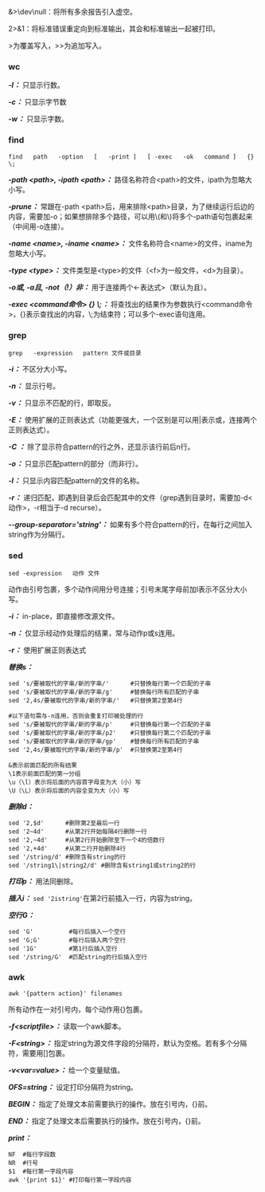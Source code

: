 &>\dev\null：将所有多余报告引入虚空。

2>&1：将标准错误重定向到标准输出，其会和标准输出一起被打印。

\>为覆盖写入，>>为追加写入。

### wc
***-l：*** 只显示行数。

***-c：*** 只显示字节数

***-w：*** 只显示字数。


### find
```find   path   -option   [   -print ]   [ -exec   -ok   command ]   {} \;```

***-path \<path\>, -ipath \<path\>：*** 路径名称符合\<path\>的文件，ipath为忽略大小写。

***-prune：*** 常跟在-path \<path\>后，用来排除\<path\>目录，为了继续运行后边的内容，需要加-o；如果想排除多个路径，可以用\\(和\\)将多个-path语句包裹起来（中间用-o连接）。

***-name \<name\>, -iname \<name\>：*** 文件名称符合\<name\>的文件，iname为忽略大小写。

***-type \<type\>：*** 文件类型是\<type\>的文件（\<f\>为一般文件，\<d\>为目录）。

***-o或, -a且, -not（!）非：*** 用于连接两个<-表达式>（默认为且）。

***-exec <command命令> {} \\;：*** 将查找出的结果作为参数执行<command命令>，{}表示查找出的内容，\\;为结束符；可以多个-exec语句连用。

### grep

`grep   -expression   pattern 文件或目录`

***-i：*** 不区分大小写。

***-n：*** 显示行号。

***-v：*** 只显示不匹配的行，即取反。

***-E：*** 使用扩展的正则表达式（功能更强大，一个区别是可以用|表示或，连接两个正则表达式）。

***-C <n>：*** 除了显示符合pattern的行之外，还显示该行前后n行。

***-o：*** 只显示匹配pattern的部分（而非行）。

***-l：*** 只显示内容匹配pattern的文件的名称。

***-r：*** 递归匹配，即遇到目录后会匹配其中的文件（grep遇到目录时，需要加-d<动作>，-r相当于-d recurse）。

***--group-separator='string'：*** 如果有多个符合pattern的行，在每行之间加入string作为分隔行。

### sed

`sed -expression   动作 文件`

动作由引号包裹，多个动作间用分号连接；引号末尾字母前加I表示不区分大小写。

***-i：*** in-place，即直接修改源文件。

***-n：*** 仅显示经动作处理后的结果，常与动作p或s连用。

***-r：*** 使用扩展正则表达式

***替换s：*** 
```
sed 's/要被取代的字串/新的字串/'      #只替换每行第一个匹配的子串
sed 's/要被取代的字串/新的字串/g'     #替换每行所有匹配的子串
sed '2,4s/要被取代的字串/新的字串/'   #只替换第2至第4行

#以下语句需与-n连用，否则会重复打印被处理的行
sed 's/要被取代的字串/新的字串/p'     #只替换每行第一个匹配的子串
sed 's/要被取代的字串/新的字串/p2'    #只替换每行第二个匹配的子串
sed 's/要被取代的字串/新的字串/gp'    #替换每行所有匹配的子串
sed '2,4s/要被取代的字串/新的字串/p'  #只替换第2至第4行

&表示前面匹配的所有结果
\1表示前面匹配的第一分组
\u（\l）表示将后面的内容首字母变为大（小）写
\U（\L）表示将后面的内容全变为大（小）写

```

***删除d：*** 
```
sed '2,$d'      #删除第2至最后一行
sed '2~4d'      #从第2行开始每隔4行删除一行
sed '2,~4d'     #从第2行开始删除至下一个4的倍数行
sed '2,+4d'     #从第二行开始删除4行
sed '/string/d' #删除含有string的行
sed '/string1\|string2/d' #删除含有string1或string2的行
```
***打印p：*** 用法同删除。

***插入i：*** `sed '2istring'`在第2行前插入一行，内容为string。

***空行G：***
```
sed 'G'          #每行后插入一个空行
sed 'G;G'        #每行后插入两个空行
sed '1G'         #第1行后插入空行
sed '/string/G'  #匹配string的行后插入空行
```

### awk
`awk '{pattern action}' filenames`

所有动作在一对引号内，每个动作用{}包裹。

***-f\<scriptfile\>：*** 读取一个awk脚本。
  
 
 
***-F\<string\>：*** 指定string为源文件字段的分隔符，默认为空格。若有多个分隔符，需要用[]包裹。
 
***-v\<var=value\>：*** 给一个变量赋值。
 
***OFS=string：*** 设定打印分隔符为string。
 
***BEGIN：*** 指定了处理文本前需要执行的操作。放在引号内，{}前。
  
***END：*** 指定了处理文本后需要执行的操作。放在引号内，{}前。

***print：***
 ```
 NF  #每行字段数
 NR  #行号
 $1  #每行第一字段内容
 awk '{print $1}' #打印每行第一字段内容
 ```
